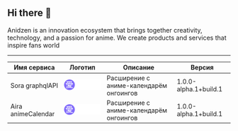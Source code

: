 ## Hi there 👋

Anidzen is an innovation ecosystem that brings together creativity, technology, and a passion for anime. We create products and services that inspire fans world

---

| **Имя сервиса** | **Логотип** | **Описание** | **Версия** |
|-----------------|-------------|--------------|------------|
| Sora graphqlAPI | <img src="https://github.com/Anidzen-app/Design-assets/blob/main/aira/AIRA_LOGO.png?raw=true" alt="Aira" style="width: 150px;"> | Расширение с аниме-календарём онгоингов  | 1.0.0-alpha.1+build.1 |
| Aira animeCalendar | <img src="https://github.com/Anidzen-app/Design-assets/blob/main/aira/AIRA_LOGO.png?raw=true" alt="Aira" style="width: 150px;"> | Расширение с аниме-календарём онгоингов  | 1.0.0-alpha.1+build.1 |

